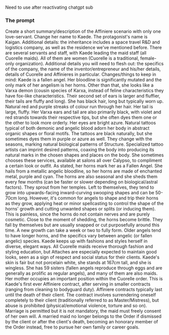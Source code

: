 Need to use after reactivating chatgpt sub

### The prompt
Create a short summary/description of the Affiniere scenario with only one love-servant. Change her name to Kaede. The protagonist's name is Kaigan. Additional details: the inheritance includes a space travel R&D and logistics company, as well as the residence we've mentioned before. There are several servants and staff, with Kaede leading the maid staff (all Cuorelle maids). All of them are women (Cuorelle is a traditional, female-only organization). Additional details you will need to flesh out: the specifics of the company, the name of the inventor/entrepreneur and his/her details, details of Cuorelle and Affinieres in particular. Changes/things to keep in mind: Kaede is a fallen angel. Her bloodline is significantly mutated and the only mark of her angelism is her horns. Other than that, she looks like a Varxa demon (cousin species of Karxa, instead of feline characteristics they have fox-like characteristics. Their second set of ears is larger and fluffier, their tails are fluffy and long). She has black hair, long but typically worn up. Natural red and purple streaks of colour run through her hair. Her tail is large, fluffy. Her Varxa ears and tail are also primarily black, with violet and red strands towards their respective tips, but she often dyes them one or the other to look more orderly. Her eyes are bright azure. Natural tattoos typical of both demonic and angelic blood adorn her body in abstract organic shapes or floral motifs. The tattoos are black naturally, but she sometimes dyes them in purple or azure as well. They change with the seasons, marking natural biological patterns of Structure. Specialized tattoo artists can imprint desired patterns, coaxing the body into producing its natural marks in the chosen shapes and places on the body. She sometimes chooses these services, available at salons all over Calypso, to compliment a certain look or outfit. As stated, her horns mark her as a Fallen Angel. She hails from a metallic angelic bloodline, so her horns are made of enchanted metal, purple and cyan. The horns are also seasonal and she sheds them every few months (can be faster or slower depending on biological/astral factors). They sprout from her temples. Left to themselves, they tend to grow into upwards-facing inward-curving swooping shapes and can be 50-70cm long. However, it's common for angels to shape and trip their horns as they grow, applying heat or minor spellcasting to control the shape of the horns' growth and cutting unwanted shapes or splits (or inducing them). This is painless, since the horns do not contain nerves and are purely cosmetic. Close to the moment of shedding, the horns become brittle. They fall by themselves but are usually snapped or cut purposefully around this time. A new growth can take a week or two to fully form. Older angels tend to have longer horns, and the specifics vary between angelic (or fallen angelic) species. Kaede keeps up with fashions and styles herself in diverse, elegant ways. All Cuorelle maids receive thorough fashion and styling education, but Attaches are especially expected to maintain good looks, seen as a sign of respect and social status for their clients. Kaede's skin is fair but not porcelain white, she stands at 167cm tall, and she is wingless. She has 59 sisters (fallen angels reproduce through eggs and are generally as prolific as regular angels), and many of them are also maids. Her mother occupies an important position within the Cuorelle order. This is Kaede's first ever Affiniere contract, after serving in smaller contracts (ranging from cleaning to bodyguard duty). Affiniere contracts typically last until the death of their client. The contract involves surrendering oneself completely to their client (traditionally referred to as Master/Mistress), but abuse is prohibited (physical/emotional violence, torture and so on). Marriage is permitted but it is not mandatory, the maid must freely consent of her own will. A married maid no longer belongs to the Order if dismissed by the client or after the client's death, becoming an honorary member of the Order instead, free to pursue her own family or career goals.